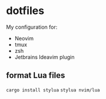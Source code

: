 # dotfiles

My configuration for:

* Neovim
* tmux
* zsh
* Jetbrains Ideavim plugin

## format Lua files

`cargo install stylua`
`stylua nvim/lua`
